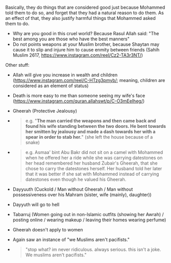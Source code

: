 Basically, they do things that are considered good just because Mohammed told them to do so, and forget that they had a natural reason to do them. As an effect of that, they also justify harmful things that Mohammed asked them to do.

- Why are you good in this cruel world? Because Rasul Allah said: "The best among you are those who have the best manners"
- Do not points weapons at your Muslim brother, because Shaytan may cause it to slip and injure him to cause enmity between friends (Sahih Muslim 2617, https://www.instagram.com/reel/Cz2-TA3r3NT/)


Other stuff:
- Allah will give you increase in wealth and children (https://www.instagram.com/reel/C-HTzg3pmyb/; meaning, children are considered as an element of status)
- Death is more easy to me than someone seeing my wife's face (https://www.instagram.com/quran.allahswt/p/C-O3mEeIheg/)
- Gheerah (Protective Jealousy)
- > e.g. "**The man carried the weapons and then came back and found his wife standing between the two doors. He bent towards her smitten by jealousy and made a dash towards her with a spear in order to stab her.**" (she left the house because of a snake)
- > e.g. Asmaa' bint Abu Bakr did not sit on a camel with Mohammed when he offered her a ride while she was carrying datestones on her head remembered her husband Zubair's Gheerah, that she chose to carry the datestones herself. Her husband told her later that it was better if she sat with Mohammed instead of carrying datestones even though he valued his Gheerah.
- Dayyuuth (Cuckold / Man without Gheerah / Man without possessiveness over his Mahram (sister, wife (mainly), daughter))
- Dayyuth will go to hell
- Tabarruj (Women going out in non-Islamic outfits (showing her Awrah) / posting online / wearing makeup / leaving their homes wearing perfume)
- Gheerah doesn't apply to women

- Again saw an instance of "we Muslims aren't pacifists."
- > "stop what? im never ridiculous. always serious. this isn't a joke. We muslims aren't pacifists."